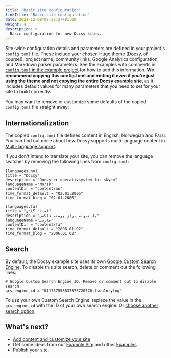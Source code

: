```yaml
---
title: "Basic site configuration"
linkTitle: "Basic site configuration"
date: 2021-12-08T09:22:27+01:00
weight: 4
description: >
  Basic configuration for new Docsy sites.
---
```


Site-wide configuration details and parameters are defined in your project's `config.toml` file. These include your chosen Hugo theme (Docsy, of course!), project name, community links, Google Analytics configuration, and Markdown parser parameters. See the examples with comments in [`config.toml` in the example project](https://github.com/google/docsy-example/blob/master/config.toml) for how to add this information. **We recommend copying this config.toml and editing it even if you’re just using the theme and not copying the entire Docsy example site**, as it includes default values for many parameters that you need to set for your site to build correctly.

You may want to remove or customize some defaults of the copied `config.toml` file straight away:

## Internationalization

The copied `config.toml` file defines content in English, Norwegian and Farsi. You can find out more about how Docsy supports multi-language content in [Multi-language support](/docs/language/).

If you don't intend to translate your site, you can remove the language switcher by removing the following lines from `config.toml`:

```
[languages.no]
title = "Docsy"
description = "Docsy er operativsystem for skyen"
languageName ="Norsk"
contentDir = "content/no"
time_format_default = "02.01.2006"
time_format_blog = "02.01.2006"

[languages.fa]
title = "اسناد گلدی"
description = "یک نمونه برای پوسته داکسی"
languageName ="فارسی"
contentDir = "content/fa"
time_format_default = "2006.01.02"
time_format_blog = "2006.01.02"
```

## Search

By default, the Docsy example site uses its own [Google Custom Search Engine](https://cse.google.com/cse/all). To disable this site search, delete or comment out the following lines:

```
# Google Custom Search Engine ID. Remove or comment out to disable search.
gcs_engine_id = "011737558837375720776:fsdu1nryfng"
```

To use your own Custom Search Engine, replace the value in the `gcs_engine_id` with the ID of your own search engine. Or [choose another search option](/docs/adding-content/navigation/#site-search-options).


## What's next?

* [Add content and customize your site](/docs/adding-content/)
* Get some ideas from our [Example Site](https://github.com/google/docsy-example) and other [Examples](/docs/examples/).
* [Publish your site](/docs/deployment/).
